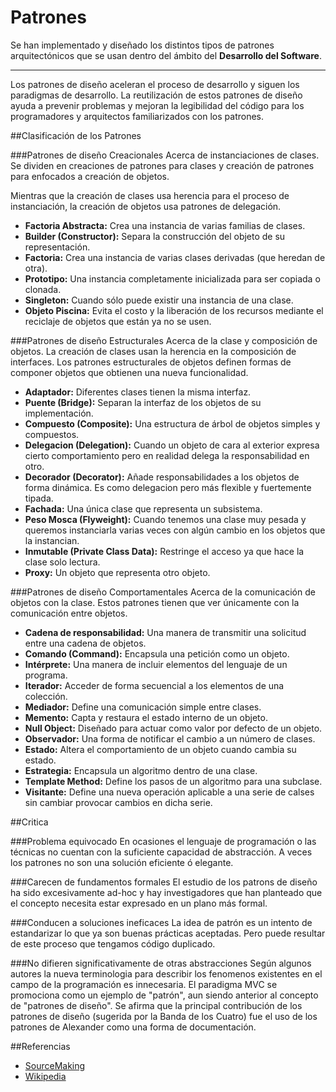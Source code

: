Patrones
=========

Se han implementado y diseñado los distintos tipos de patrones arquitectónicos que se usan dentro del ámbito del **Desarrollo del Software**.

---------------

Los patrones de diseño aceleran el proceso de desarrollo y siguen los paradigmas de desarrollo. La reutilización de estos patrones de diseño ayuda a prevenir problemas y mejoran la legibilidad del código para los programadores y arquitectos familiarizados con los patrones.

##Clasificación de los Patrones

###Patrones de diseño Creacionales
Acerca de instanciaciones de clases. Se dividen en creaciones de patrones para clases y creación de patrones para enfocados a creación de objetos.

Mientras que la creación de clases usa herencia para el proceso de instanciación, la creación de objetos usa patrones de delegación.

- **Factoria Abstracta:** Crea una instancia de varias familias de clases.
- **Builder (Constructor):** Separa la construcción del objeto de su representación.
- **Factoria:** Crea una instancia de varias clases derivadas (que heredan de otra).
- **Prototipo:** Una instancia completamente inicializada para ser copiada o clonada.
- **Singleton:** Cuando sólo puede existir una instancia de una clase.
- **Objeto Piscina:** Evita el costo y la liberación de los recursos mediante el reciclaje de objetos que están ya no se usen.


###Patrones de diseño Estructurales
Acerca de la clase y composición de objetos. La creación de clases usan la herencia en la composición de interfaces. Los patrones estructurales de objetos definen formas de componer objetos que obtienen una nueva funcionalidad.

- **Adaptador:** Diferentes clases tienen la misma interfaz.
- **Puente (Bridge):** Separan la interfaz de los objetos de su implementación.
- **Compuesto (Composite):** Una estructura de árbol de objetos simples y compuestos.
- **Delegacion (Delegation):** Cuando un objeto de cara al exterior expresa cierto comportamiento pero en realidad delega la responsabilidad en otro.
- **Decorador (Decorator):** Añade responsabilidades a los objetos de forma dinámica. Es como delegacion pero más flexible y fuertemente tipada.
- **Fachada:** Una única clase que representa un subsistema.
- **Peso Mosca (Flyweight):** Cuando tenemos una clase muy pesada y queremos instanciarla varias veces con algún cambio en los objetos que la instancian.
- **Inmutable (Private Class Data):** Restringe el acceso ya que hace la clase solo lectura.
- **Proxy:** Un objeto que representa otro objeto.

###Patrones de diseño Comportamentales
Acerca de la comunicación de objetos con la clase. Estos patrones tienen que ver únicamente con la comunicación entre objetos.

- **Cadena de responsabilidad:** Una manera de transmitir una solicitud entre una cadena de objetos.
- **Comando (Command):** Encapsula una petición como un objeto.
- **Intérprete:** Una manera de incluir elementos del lenguaje de un programa.
- **Iterador:** Acceder de forma secuencial a los elementos de una colección.
- **Mediador:** Define una comunicación simple entre clases.
- **Memento:** Capta y restaura el estado interno de un objeto.
- **Null Object:** Diseñado para actuar como valor por defecto de un objeto.
- **Observador:** Una forma de notificar el cambio a un número de clases.
- **Estado:** Altera el comportamiento de un objeto cuando cambia su estado.
- **Estrategia:** Encapsula un algoritmo dentro de una clase.
- **Template Method:** Define los pasos de un algoritmo para una subclase.
- **Visitante:** Define una nueva operación aplicable a una serie de calses sin cambiar provocar cambios en dicha serie.

##Critica

###Problema equivocado
En ocasiones el lenguaje de programación o las técnicas no cuentan con la suficiente capacidad de abstracción. A veces los patrones no son una solución eficiente ó elegante.

###Carecen de fundamentos formales
El estudio de los patrons de diseño ha sido excesivamente ad-hoc y hay investigadores que han planteado que el concepto necesita estar expresado en un plano más formal.

###Conducen a soluciones ineficaces
La idea de patrón es un intento de estandarizar lo que ya son buenas prácticas aceptadas. Pero puede resultar de este proceso que tengamos código duplicado.

###No difieren significativamente de otras abstracciones
Según algunos autores la nueva terminologia para describir los fenomenos existentes en el campo de la programación es innecesaria. El paradigma MVC se promociona como un ejemplo de "patrón", aun siendo anterior al concepto de "patrones de diseño". Se afirma que la principal contribución de los patrones de diseño (sugerida por la Banda de los Cuatro) fue el uso de los patrones de Alexander como una forma de documentación.


##Referencias

- [SourceMaking](https://sourcemaking.com)
- [Wikipedia](https://es.wikipedia.org)